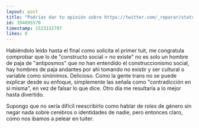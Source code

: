 ```yaml
---
layout: post
title: "Podrías dar tu opinión sobre https://twitter.com/_reparar/status/981958354066202624?s=20  ???"
id: 394695570
timestamp: 1523132797
likes: 0
---
```


 Habiéndolo leído hasta el final como solicita el primer tuit, me congratula comprobar que lo de "constructo social = no existe" no es solo un hombre de paja de "antiposmos" que no han entendido el construccionismo social, hay hombres de paja andantes por ahí tomando no existir y ser cultural o variable como sinónimos. Delicioso. Como la gente trans no se puede explicar desde su enfoque, simplemente las señala como "contradicción en sí misma", en vez de falsar lo que dice. Otro día me resultaría a lo mejor hasta divertido.

Supongo que no sería difícil reescribirlo como hablar de roles de género sin negar nada sobre cerebros o identidades de nadie, pero entonces claro, cómo nos ibamos a pelear en tuiter.